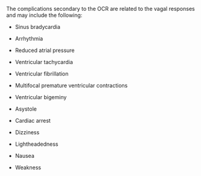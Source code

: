 The complications secondary to the OCR are related to the vagal responses and may include the following:

- Sinus bradycardia

- Arrhythmia

- Reduced atrial pressure

- Ventricular tachycardia

- Ventricular fibrillation

- Multifocal premature ventricular contractions

- Ventricular bigeminy

- Asystole

- Cardiac arrest

- Dizziness

- Lightheadedness

- Nausea

- Weakness